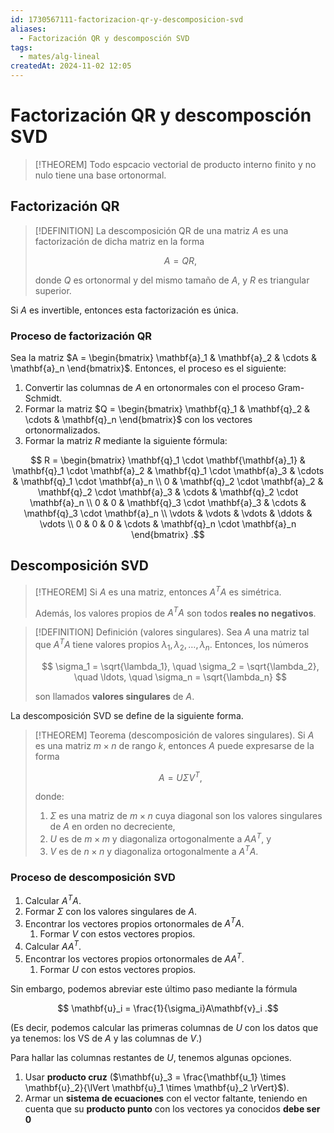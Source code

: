 ```yaml
---
id: 1730567111-factorizacion-qr-y-descomposicion-svd
aliases:
  - Factorización QR y descomposción SVD
tags:
  - mates/alg-lineal
createdAt: 2024-11-02 12:05
---
```


# Factorización QR y descomposción SVD

> [!THEOREM]
> Todo espcacio vectorial de producto interno finito y no nulo tiene una base ortonormal.

## Factorización QR

> [!DEFINITION]
> La descomposición QR de una matriz $A$ es una factorización de dicha matriz en la forma
> 
> $$
> A = QR
> ,$$
> 
> donde $Q$ es ortonormal y del mismo tamaño de $A$, y $R$ es triangular superior.

Si $A$ es invertible, entonces esta factorización es única.

### Proceso de factorización QR

Sea la matriz $A = \begin{bmatrix} \mathbf{a}_1 & \mathbf{a}_2 & \cdots & \mathbf{a}_n \end{bmatrix}$. Entonces, el proceso es el siguiente:

1. Convertir las columnas de $A$ en ortonormales con el proceso Gram-Schmidt.
2. Formar la matriz $Q = \begin{bmatrix} \mathbf{q}_1 & \mathbf{q}_2 & \cdots & \mathbf{q}_n \end{bmatrix}$ con los vectores ortonormalizados.
3. Formar la matriz $R$ mediante la siguiente fórmula:

$$
R = \begin{bmatrix}
\mathbf{q}_1 \cdot \mathbf{\mathbf{a}_1} & \mathbf{q}_1 \cdot \mathbf{a}_2 & \mathbf{q}_1 \cdot \mathbf{a}_3 & \cdots & \mathbf{q}_1 \cdot \mathbf{a}_n \\
0 & \mathbf{q}_2 \cdot \mathbf{a}_2 & \mathbf{q}_2 \cdot \mathbf{a}_3 & \cdots & \mathbf{q}_2 \cdot \mathbf{a}_n \\
0 & 0 & \mathbf{q}_3 \cdot \mathbf{a}_3 & \cdots & \mathbf{q}_3 \cdot \mathbf{a}_n \\
\vdots & \vdots & \vdots & \ddots & \vdots \\
0 & 0 & 0 & \cdots & \mathbf{q}_n \cdot \mathbf{a}_n
\end{bmatrix}
.$$

## Descomposición SVD

> [!THEOREM]
> Si $A$ es una matriz, entonces $A^T A$ es simétrica.
> 
> Además, los valores propios de $A^T A$ son todos **reales no negativos**.

> [!DEFINITION] Definición (valores singulares).
> Sea $A$ una matriz tal que $A^TA$ tiene valores propios $\lambda_1, \lambda_2, \ldots, \lambda_n$. Entonces, los números
> 
> 
> $$
> \sigma_1 = \sqrt{\lambda_1}, \quad \sigma_2 = \sqrt{\lambda_2}, \quad \ldots, \quad \sigma_n = \sqrt{\lambda_n}
> $$
> 
> son llamados **valores singulares** de $A$.

La descomposición SVD se define de la siguiente forma.

> [!THEOREM] Teorema (descomposición de valores singulares).
> Si $A$ es una matriz $m \times n$ de rango $k$, entonces $A$ puede expresarse de la forma
> 
> $$
> A = U\Sigma V^T
> ,$$
> 
> donde:
> 
> 1. $\Sigma$ es una matriz de $m \times n$ cuya diagonal son los valores singulares de $A$ en orden no decreciente,
> 2. $U$ es de $m \times m$ y diagonaliza ortogonalmente a $AA^T$, y
> 3. $V$ es de $n \times n$ y diagonaliza ortogonalmente a $A^T A$.

### Proceso de descomposición SVD

1. Calcular $A^T A$.
2. Formar $\Sigma$ con los valores singulares de $A$.
3. Encontrar los vectores propios ortonormales de $A^T A$.
   1. Formar $V$ con estos vectores propios.
4. Calcular $AA^T$.
5. Encontrar los vectores propios ortonormales de $AA^T$.
   1. Formar $U$ con estos vectores propios.

Sin embargo, podemos abreviar este último paso mediante la fórmula

$$
\mathbf{u}_i = \frac{1}{\sigma_i}A\mathbf{v}_i
.$$

(Es decir, podemos calcular las primeras columnas de $U$ con los datos que ya tenemos: los VS de $A$ y las columnas de $V$.)

Para hallar las columnas restantes de $U$, tenemos algunas opciones.

1. Usar **producto cruz** ($\mathbf{u}_3 = \frac{\mathbf{u_1} \times \mathbf{u}_2}{\lVert \mathbf{u}_1 \times \mathbf{u}_2 \rVert}$).
2. Armar un **sistema de ecuaciones** con el vector faltante, teniendo en cuenta que su **producto punto** con los vectores ya conocidos **debe ser $0$**
